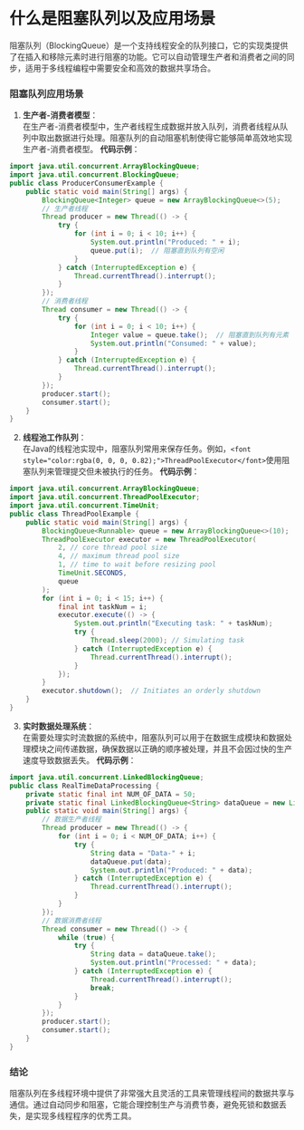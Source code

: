 # 什么是阻塞队列以及应用场景
<font style="color:rgba(0, 0, 0, 0.82);">阻塞队列（BlockingQueue）是一个支持线程安全的队列接口，它的实现类提供了在插入和移除元素时进行阻塞的功能。它可以自动管理生产者和消费者之间的同步，适用于多线程编程中需要安全和高效的数据共享场合。</font>
### <font style="color:rgba(0, 0, 0, 0.82);">阻塞队列应用场景</font>
1. **<font style="color:rgba(0, 0, 0, 0.82);">生产者-消费者模型</font>**<font style="color:rgba(0, 0, 0, 0.82);">：  
</font><font style="color:rgba(0, 0, 0, 0.82);">在生产者-消费者模型中，生产者线程生成数据并放入队列，消费者线程从队列中取出数据进行处理。阻塞队列的自动阻塞机制使得它能够简单高效地实现生产者-消费者模型。</font>
**<font style="color:rgba(0, 0, 0, 0.82);">代码示例</font>**<font style="color:rgba(0, 0, 0, 0.82);">：</font>
```java
import java.util.concurrent.ArrayBlockingQueue;  
import java.util.concurrent.BlockingQueue;  
public class ProducerConsumerExample {  
    public static void main(String[] args) {  
        BlockingQueue<Integer> queue = new ArrayBlockingQueue<>(5);  
        // 生产者线程  
        Thread producer = new Thread(() -> {  
            try {  
                for (int i = 0; i < 10; i++) {  
                    System.out.println("Produced: " + i);  
                    queue.put(i);  // 阻塞直到队列有空闲  
                }  
            } catch (InterruptedException e) {  
                Thread.currentThread().interrupt();  
            }  
        });  
        // 消费者线程  
        Thread consumer = new Thread(() -> {  
            try {  
                for (int i = 0; i < 10; i++) {  
                    Integer value = queue.take();  // 阻塞直到队列有元素  
                    System.out.println("Consumed: " + value);  
                }  
            } catch (InterruptedException e) {  
                Thread.currentThread().interrupt();  
            }  
        });  
        producer.start();  
        consumer.start();  
    }  
}
```
2. **<font style="color:rgba(0, 0, 0, 0.82);">线程池工作队列</font>**<font style="color:rgba(0, 0, 0, 0.82);">：  
</font><font style="color:rgba(0, 0, 0, 0.82);">在Java的线程池实现中，阻塞队列常用来保存任务。例如，</font>`<font style="color:rgba(0, 0, 0, 0.82);">ThreadPoolExecutor</font>`<font style="color:rgba(0, 0, 0, 0.82);">使用阻塞队列来管理提交但未被执行的任务。</font>
**<font style="color:rgba(0, 0, 0, 0.82);">代码示例</font>**<font style="color:rgba(0, 0, 0, 0.82);">：</font>
```java
import java.util.concurrent.ArrayBlockingQueue;  
import java.util.concurrent.ThreadPoolExecutor;  
import java.util.concurrent.TimeUnit;  
public class ThreadPoolExample {  
    public static void main(String[] args) {  
        BlockingQueue<Runnable> queue = new ArrayBlockingQueue<>(10);  
        ThreadPoolExecutor executor = new ThreadPoolExecutor(  
            2, // core thread pool size  
            4, // maximum thread pool size  
            1, // time to wait before resizing pool  
            TimeUnit.SECONDS,  
            queue  
        );  
        for (int i = 0; i < 15; i++) {  
            final int taskNum = i;  
            executor.execute(() -> {  
                System.out.println("Executing task: " + taskNum);  
                try {  
                    Thread.sleep(2000); // Simulating task  
                } catch (InterruptedException e) {  
                    Thread.currentThread().interrupt();  
                }  
            });  
        }  
        executor.shutdown();  // Initiates an orderly shutdown  
    }  
}
```
3. **<font style="color:rgba(0, 0, 0, 0.82);">实时数据处理系统</font>**<font style="color:rgba(0, 0, 0, 0.82);">：  
</font><font style="color:rgba(0, 0, 0, 0.82);">在需要处理实时流数据的系统中，阻塞队列可以用于在数据生成模块和数据处理模块之间传递数据，确保数据以正确的顺序被处理，并且不会因过快的生产速度导致数据丢失。</font>
**<font style="color:rgba(0, 0, 0, 0.82);">代码示例</font>**<font style="color:rgba(0, 0, 0, 0.82);">：</font>
```java
import java.util.concurrent.LinkedBlockingQueue;  
public class RealTimeDataProcessing {  
    private static final int NUM_OF_DATA = 50;  
    private static final LinkedBlockingQueue<String> dataQueue = new LinkedBlockingQueue<>();  
    public static void main(String[] args) {  
        // 数据生产者线程  
        Thread producer = new Thread(() -> {  
            for (int i = 0; i < NUM_OF_DATA; i++) {  
                try {  
                    String data = "Data-" + i;  
                    dataQueue.put(data);  
                    System.out.println("Produced: " + data);  
                } catch (InterruptedException e) {  
                    Thread.currentThread().interrupt();  
                }  
            }  
        });  
        // 数据消费者线程  
        Thread consumer = new Thread(() -> {  
            while (true) {  
                try {  
                    String data = dataQueue.take();  
                    System.out.println("Processed: " + data);  
                } catch (InterruptedException e) {  
                    Thread.currentThread().interrupt();  
                    break;  
                }  
            }  
        });  
        producer.start();  
        consumer.start();  
    }  
}
```
### <font style="color:rgba(0, 0, 0, 0.82);">结论</font>
<font style="color:rgba(0, 0, 0, 0.82);">阻塞队列在多线程环境中提供了非常强大且灵活的工具来管理线程间的数据共享与通信。通过自动同步和阻塞，它能合理控制生产与消费节奏，避免死锁和数据丢失，是实现多线程程序的优秀工具。</font>
